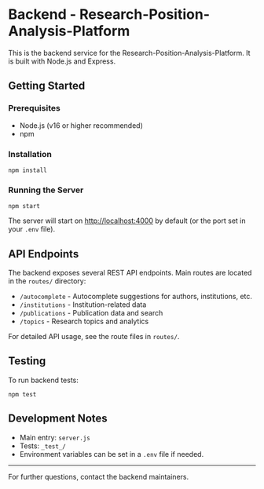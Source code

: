 # Backend - Research-Position-Analysis-Platform

This is the backend service for the Research-Position-Analysis-Platform. It is built with Node.js and Express.

## Getting Started

### Prerequisites
- Node.js (v16 or higher recommended)
- npm

### Installation

```
npm install
```

### Running the Server

```
npm start
```
The server will start on [http://localhost:4000](http://localhost:4000) by default (or the port set in your `.env` file).

## API Endpoints

The backend exposes several REST API endpoints. Main routes are located in the `routes/` directory:
- `/autocomplete` - Autocomplete suggestions for authors, institutions, etc.
- `/institutions` - Institution-related data
- `/publications` - Publication data and search
- `/topics` - Research topics and analytics

For detailed API usage, see the route files in `routes/`.

## Testing

To run backend tests:

```
npm test
```

## Development Notes
- Main entry: `server.js`
- Tests: `_test_/`
- Environment variables can be set in a `.env` file if needed.

---

For further questions, contact the backend maintainers.
